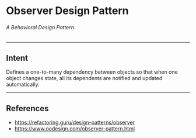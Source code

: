 # Observer Design Pattern
###### A Behavioral Design Pattern.

----

## Intent
Defines a one-to-many dependency between objects so that when one object changes state, all its dependents are notified and updated automatically.

----

## References
- https://refactoring.guru/design-patterns/observer
- https://www.oodesign.com/observer-pattern.html